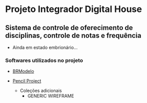 # Projeto Integrador Digital House

## Sistema de controle de oferecimento de disciplinas, controle de notas e frequência

* Ainda em estado embrionário...

### Softwares utilizados no projeto

* [BRModelo](https://sourceforge.net/projects/brmodelo/)
  
* [Pencil Project](https://pencil.evolus.vn/)
  * Coleções adicionais
    * GENERIC WIREFRAME
